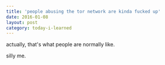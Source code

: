 ```yaml
---
title: 'people abusing the tor network are kinda fucked up'
date: 2016-01-08
layout: post
category: today-i-learned
---
```


actually, that's what people are normally like.

silly me.
